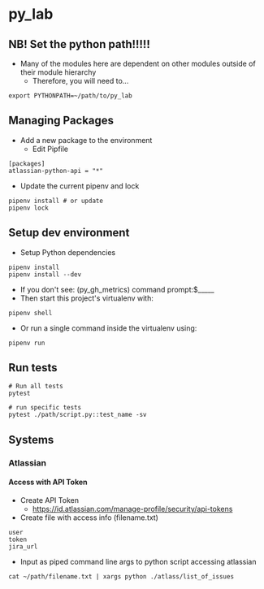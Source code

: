 # py_lab

## NB! Set the python path!!!!!
* Many of the modules here are dependent on other modules outside of their module hierarchy
  * Therefore, you will need to...
```
export PYTHONPATH=~/path/to/py_lab
```

## Managing Packages

* Add a new package to the environment
    * Edit Pipfile

```
[packages]
atlassian-python-api = "*"
```

* Update the current pipenv and lock

```
pipenv install # or update
pipenv lock
```

## Setup dev environment

* Setup Python dependencies

```
pipenv install
pipenv install --dev
```

* If you don't see: (py_gh_metrics) command prompt:$_____
* Then start this project's virtualenv with:

```
pipenv shell
```

* Or run a single command inside the virtualenv using:

```
pipenv run
```

## Run tests

```
# Run all tests
pytest

# run specific tests
pytest ./path/script.py::test_name -sv
```

## Systems

### Atlassian

#### Access with API Token

* Create API Token
    * https://id.atlassian.com/manage-profile/security/api-tokens
* Create file with access info (filename.txt)

```
user
token
jira_url
```

* Input as piped command line args to python script accessing atlassian

```
cat ~/path/filename.txt | xargs python ./atlass/list_of_issues
```